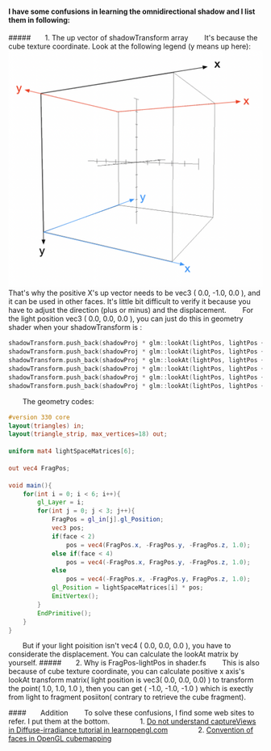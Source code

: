 #### I have some confusions in learning the omnidirectional shadow and I list them in following:
#####&emsp;&emsp;1. The up vector of shadowTransform array
&emsp;&emsp;It's because the cube texture coordinate. Look at the following legend (y means up here):
![Cube_Texture_Coordinate](cube_texture_coordinate.png)
That's why the positive X's up vector needs to be vec3 ( 0.0, -1.0, 0.0 ), and it can be used in other faces. It's little bit difficult to verify it because you have to adjust the direction (plus or minus) and the displacement.
&emsp;&emsp;For the light position vec3 ( 0.0, 0.0, 0.0 ), you can just do this in geometry shader when your shadowTransform is :
```C++
shadowTransform.push_back(shadowProj * glm::lookAt(lightPos, lightPos + glm::vec3( 1.0,  0.0,  0.0), glm::vec3(0.0, -1.0, 0.0)));    // right
shadowTransform.push_back(shadowProj * glm::lookAt(lightPos, lightPos + glm::vec3(-1.0,  0.0,  0.0), glm::vec3(0.0, -1.0, 0.0)));    // left
shadowTransform.push_back(shadowProj * glm::lookAt(lightPos, lightPos + glm::vec3( 0.0,  1.0,  0.0), glm::vec3(0.0, 0.0, 1.0)));     // up
shadowTransform.push_back(shadowProj * glm::lookAt(lightPos, lightPos + glm::vec3( 0.0, -1.0,  0.0), glm::vec3(0.0, 0.0, -1.0)));    // bottom
shadowTransform.push_back(shadowProj * glm::lookAt(lightPos, lightPos + glm::vec3( 0.0,  0.0,  1.0), glm::vec3(0.0, -1.0, 0.0)));    // front
shadowTransform.push_back(shadowProj * glm::lookAt(lightPos, lightPos + glm::vec3( 0.0,  0.0, -1.0), glm::vec3(0.0, -1.0, 0.0)));    // back
```
&emsp;&emsp;The geometry codes:
```GLSL
#version 330 core
layout(triangles) in;
layout(triangle_strip, max_vertices=18) out;

uniform mat4 lightSpaceMatrices[6];

out vec4 FragPos;

void main(){
    for(int i = 0; i < 6; i++){
        gl_Layer = i;
        for(int j = 0; j < 3; j++){
            FragPos = gl_in[j].gl_Position;
            vec3 pos;
            if(face < 2)
                pos = vec4(FragPos.x, -FragPos.y, -FragPos.z, 1.0);
            else if(face < 4)
                pos = vec4(-FragPos.x, FragPos.y, -FragPos.z, 1.0);
            else
                pos = vec4(-FragPos.x, -FragPos.y, FragPos.z, 1.0);
            gl_Position = lightSpaceMatrices[i] * pos;
            EmitVertex();
        }
        EndPrimitive();
    }
}
```
&emsp;&emsp;But if your light poisition isn't vec4 ( 0.0, 0.0, 0.0 ), you have to considerate the displacement. You can calculate the lookAt matrix by yourself.
#####&emsp;&emsp;2. Why is FragPos-lightPos in shader.fs
&emsp;&emsp;This is also because of cube texture coordinate, you can calculate positive x axis's lookAt transform matrix( light position is vec3( 0.0, 0.0, 0.0) ) to transform the point( 1.0, 1.0, 1.0 ), then you can get ( -1.0, -1.0, -1.0 ) which is exectly from light to fragment posiiton( contrary to retrieve the cube fragment).

####&emsp;&emsp;Addition
&emsp;&emsp;To solve these confusions, I find some web sites to refer. I put them at the bottom.
&emsp;&emsp;&emsp;&emsp;1. [Do not understand captureViews in Diffuse-irradiance tutorial in learnopengl.com]( https://stackoverflow.com/questions/56515732/do-not-understand-captureviews-in-diffuse-irradiance-tutorial-in-learnopengl-com)
&emsp;&emsp;&emsp;&emsp;2. [Convention of faces in OpenGL cubemapping](https://stackoverflow.com/a/11694336)